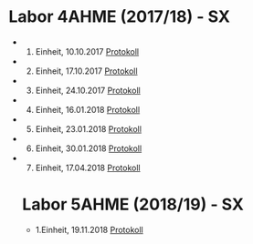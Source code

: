 # Labor 4AHME (2017/18) - SX


* 1. Einheit, 10.10.2017
  [Protokoll](ehmjum14/README_2017-10-10.md)
  
* 2. Einheit, 17.10.2017
  [Protokoll](https://github.com/HTLMechatronics/m14-la1-sx/blob/ehmjum14/ehmjum14/2.Protokoll.md)

* 3. Einheit, 24.10.2017
  [Protokoll](https://github.com/HTLMechatronics/m14-la1-sx/blob/ehmjum14/ehmjum14/3.Protokoll.md)

* 4. Einheit, 16.01.2018
  [Protokoll](https://github.com/HTLMechatronics/m14-la1-sx/blob/ehmjum14/ehmjum14/4.Protokoll.md)
  
* 5. Einheit, 23.01.2018
  [Protokoll](https://github.com/HTLMechatronics/m14-la1-sx/blob/ehmjum14/5.Protokoll.md)

* 6. Einheit, 30.01.2018
  [Protokoll](https://github.com/HTLMechatronics/m14-la1-sx/blob/ehmjum14/ehmjum14/6.Protokoll.md)

* 7. Einheit, 17.04.2018
  [Protokoll](https://github.com/HTLMechatronics/m14-la1-sx/blob/ehmjum14/7.Protokoll.md)
  
  
  
  # Labor 5AHME (2018/19) - SX
  
  * 1.Einheit, 19.11.2018
  [Protokoll](https://github.com/HTLMechatronics/m14-la1-sx/blob/ehmjum14/protokoll_g1_ehmjum14_19-11-2018.md)
